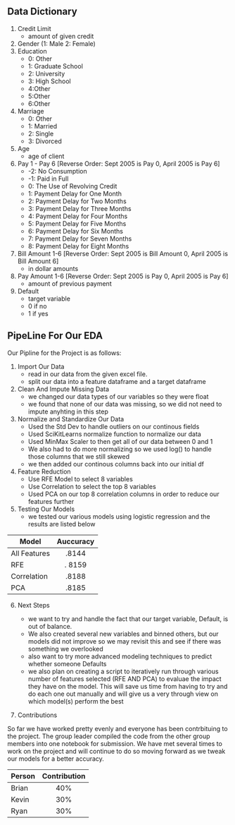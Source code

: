 
## Data Dictionary

1. Credit Limit
    - amount of given credit
2. Gender (1: Male 2: Female)
3. Education
    - 0: Other
    - 1: Graduate School
    - 2: University
    - 3: High School
    - 4:Other
    - 5:Other
    - 6:Other
4. Marriage
    - 0: Other
    - 1: Married
    - 2: Single
    - 3: Divorced
5. Age
    - age of client
6. Pay 1 - Pay 6 [Reverse Order: Sept 2005 is Pay 0, April 2005 is Pay 6]
    - -2: No Consumption
    - -1: Paid in Full
    - 0: The Use of Revolving Credit
    - 1: Payment Delay for One Month
    - 2: Payment Delay for Two Months
    - 3: Payment Delay for Three Months
    - 4: Payment Delay for Four Months
    - 5: Payment Delay for Five Months
    - 6: Payment Delay for Six Months
    - 7: Payment Delay for Seven Months
    - 8: Payment Delay for Eight Months
7. Bill Amount 1-6 [Reverse Order: Sept 2005 is Bill Amount 0, April 2005 is Bill Amount 6]
    - in dollar amounts
8. Pay Amount 1-6 [Reverse Order: Sept 2005 is Pay 0, April 2005 is Pay 6]
    - amount of previous payment
9. Default 
    - target variable
    - 0 if no 
    - 1 if yes
    


## PipeLine For Our EDA

Our Pipline for the Project is as follows:

1. Import Our Data
    - read in our data from the given excel file. 
    - split our data into a feature dataframe and a target dataframe
2. Clean And Impute Missing Data
    - we changed our data types of our variables so they were float
    - we found that none of our data was missing, so we did not need to impute anyhting in this step
3. Normalize and Standardize Our Data
    - Used the Std Dev to handle outliers on our continous fields
    - Used SciKitLearns normalize function to normalize our data
    - Used MinMax Scaler to then get all of our data between 0 and 1
    - We also had to do more normalizing so we used log() to handle those columns that we still skewed
    - we then added our continous columns back into our initial df
4. Feature Reduction
    - Use RFE Model to select 8 variables
    - Use Correlation to select the top 8 variables
    - Used PCA on our top 8 correlation columns in order to reduce our features further
5. Testing Our Models
    - we tested our various models using logistic regression and the results are listed below

|     Model    | Auccuracy 
| ------------- |:-------------:|
|  All Features   | .8144 |
| RFE   | . 8159    |
| Correlation   | .8188    |
| PCA | .8185  |

6. Next Steps
    - we want to try and handle the fact that our target variable, Default, is out of balance.
    - We also created several new variables and binned others, but our models did not improve so we may revisit this and see if there was something we overlooked
    - also want to try more advanced modeling techniques to predict whether someone Defaults
    - we also plan on creating a script to iteratively run through various number of features selected (RFE AND PCA) to evaluae the impact they have on the model. This will save us time from having to try and do each one out manually and will give us a very through view on which model(s) perform the best


7. Contributions

So far we have worked pretty evenly and everyone has been contrbituing to the project. The group leader compiled the code from the other group members into one notebook for submission. We have met several times to work on the project and will continue to do so moving forward as we tweak our models for a better accuracy. 

|     Person    |    Contribution  |
| ------------- |:-------------:|
| Brian            | 40% |
| Kevin          | 30% |
| Ryan          | 30% |

